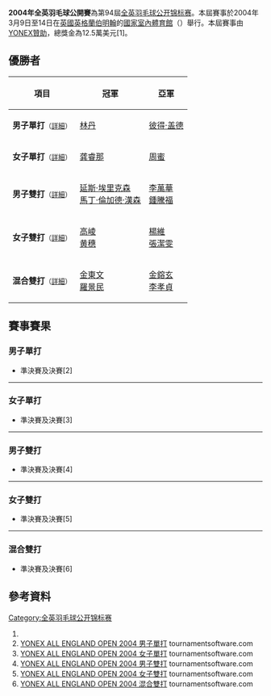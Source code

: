 **2004年全英羽毛球公開賽**為第94屆[全英羽毛球公开锦标赛](https://zh.wikipedia.org/wiki/全英羽毛球公开锦标赛 "wikilink")。本屆賽事於2004年3月9日至14日在[英國](https://zh.wikipedia.org/wiki/英國 "wikilink")[英格蘭](https://zh.wikipedia.org/wiki/英格蘭 "wikilink")[伯明翰](../Page/伯明翰.md "wikilink")的[國家室內體育館](../Page/國家室內體育館.md "wikilink")（）舉行。本屆賽事由[YONEX贊助](https://zh.wikipedia.org/wiki/YONEX "wikilink")，總獎金為12.5萬美元\[1\]。

## 優勝者

<table>
<thead>
<tr class="header">
<th><p>項目</p></th>
<th><p>冠軍</p></th>
<th><p>亞軍</p></th>
</tr>
</thead>
<tbody>
<tr class="odd">
<td><p><strong>男子單打</strong><small>（<a href="https://zh.wikipedia.org/wiki/#男子單打" title="wikilink">詳細</a>）</small></p></td>
<td><p><a href="../Page/林丹.md" title="wikilink">林丹</a></p></td>
<td><p><a href="../Page/彼得·盖德.md" title="wikilink">彼得·盖德</a></p></td>
</tr>
<tr class="even">
<td><p><strong>女子單打</strong><small>（<a href="https://zh.wikipedia.org/wiki/#女子單打" title="wikilink">詳細</a>）</small></p></td>
<td><p><a href="../Page/龚睿那.md" title="wikilink">龚睿那</a></p></td>
<td><p><a href="../Page/周蜜.md" title="wikilink">周蜜</a></p></td>
</tr>
<tr class="odd">
<td><p><strong>男子雙打</strong><small>（<a href="https://zh.wikipedia.org/wiki/#男子雙打" title="wikilink">詳細</a>）</small></p></td>
<td><p><a href="https://zh.wikipedia.org/wiki/延斯·埃里克森" title="wikilink">延斯·埃里克森</a><br />
 <a href="https://zh.wikipedia.org/wiki/馬丁·倫加德·漢森" title="wikilink">馬丁·倫加德·漢森</a></p></td>
<td><p><a href="../Page/李萬華.md" title="wikilink">李萬華</a><br />
 <a href="../Page/鍾騰福.md" title="wikilink">鍾騰福</a></p></td>
</tr>
<tr class="even">
<td><p><strong>女子雙打</strong><small>（<a href="https://zh.wikipedia.org/wiki/#女子雙打" title="wikilink">詳細</a>）</small></p></td>
<td><p><a href="../Page/高崚.md" title="wikilink">高崚</a><br />
 <a href="../Page/黄穗.md" title="wikilink">黄穗</a></p></td>
<td><p><a href="../Page/楊維.md" title="wikilink">楊維</a><br />
 <a href="../Page/張潔雯.md" title="wikilink">張潔雯</a></p></td>
</tr>
<tr class="odd">
<td><p><strong>混合雙打</strong><small>（<a href="https://zh.wikipedia.org/wiki/#混合雙打" title="wikilink">詳細</a>）</small></p></td>
<td><p><a href="https://zh.wikipedia.org/wiki/金東文" title="wikilink">金東文</a><br />
 <a href="../Page/羅景民.md" title="wikilink">羅景民</a></p></td>
<td><p><a href="https://zh.wikipedia.org/wiki/金鎔玄" title="wikilink">金鎔玄</a><br />
 <a href="../Page/李孝貞_(羽毛球運動員).md" title="wikilink">李孝貞</a></p></td>
</tr>
</tbody>
</table>

## 賽事賽果

### 男子單打

  - 準決賽及決賽\[2\]

-----

### 女子單打

  - 準決賽及決賽\[3\]

-----

### 男子雙打

  - 準決賽及決賽\[4\]

-----

### 女子雙打

  - 準決賽及決賽\[5\]

-----

### 混合雙打

  - 準決賽及決賽\[6\]

## 參考資料

[Category:全英羽毛球公开锦标赛](https://zh.wikipedia.org/wiki/Category:全英羽毛球公开锦标赛 "wikilink")

1.
2.  [YONEX ALL ENGLAND OPEN 2004 男子單打](http://tournamentsoftware.com/sport/draw.aspx?id=935A50BE-4D76-4F5F-997D-3A0181E8B5C8&draw=1) tournamentsoftware.com
3.  [YONEX ALL ENGLAND OPEN 2004 女子單打](http://tournamentsoftware.com/sport/draw.aspx?id=935A50BE-4D76-4F5F-997D-3A0181E8B5C8&draw=10) tournamentsoftware.com
4.  [YONEX ALL ENGLAND OPEN 2004 男子雙打](http://tournamentsoftware.com/sport/draw.aspx?id=935A50BE-4D76-4F5F-997D-3A0181E8B5C8&draw=15) tournamentsoftware.com
5.  [YONEX ALL ENGLAND OPEN 2004 女子雙打](http://tournamentsoftware.com/sport/draw.aspx?id=935A50BE-4D76-4F5F-997D-3A0181E8B5C8&draw=20) tournamentsoftware.com
6.  [YONEX ALL ENGLAND OPEN 2004 混合雙打](http://tournamentsoftware.com/sport/draw.aspx?id=935A50BE-4D76-4F5F-997D-3A0181E8B5C8&draw=17) tournamentsoftware.com